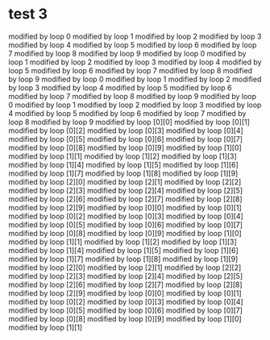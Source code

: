 # test 3
modified by loop 0
modified by loop 1
modified by loop 2
modified by loop 3
modified by loop 4
modified by loop 5
modified by loop 6
modified by loop 7
modified by loop 8
modified by loop 9
modified by loop 0
modified by loop 1
modified by loop 2
modified by loop 3
modified by loop 4
modified by loop 5
modified by loop 6
modified by loop 7
modified by loop 8
modified by loop 9
modified by loop 0
modified by loop 1
modified by loop 2
modified by loop 3
modified by loop 4
modified by loop 5
modified by loop 6
modified by loop 7
modified by loop 8
modified by loop 9
modified by loop 0
modified by loop 1
modified by loop 2
modified by loop 3
modified by loop 4
modified by loop 5
modified by loop 6
modified by loop 7
modified by loop 8
modified by loop 9
modified by loop [0][0]
modified by loop [0][1]
modified by loop [0][2]
modified by loop [0][3]
modified by loop [0][4]
modified by loop [0][5]
modified by loop [0][6]
modified by loop [0][7]
modified by loop [0][8]
modified by loop [0][9]
modified by loop [1][0]
modified by loop [1][1]
modified by loop [1][2]
modified by loop [1][3]
modified by loop [1][4]
modified by loop [1][5]
modified by loop [1][6]
modified by loop [1][7]
modified by loop [1][8]
modified by loop [1][9]
modified by loop [2][0]
modified by loop [2][1]
modified by loop [2][2]
modified by loop [2][3]
modified by loop [2][4]
modified by loop [2][5]
modified by loop [2][6]
modified by loop [2][7]
modified by loop [2][8]
modified by loop [2][9]
modified by loop [0][0]
modified by loop [0][1]
modified by loop [0][2]
modified by loop [0][3]
modified by loop [0][4]
modified by loop [0][5]
modified by loop [0][6]
modified by loop [0][7]
modified by loop [0][8]
modified by loop [0][9]
modified by loop [1][0]
modified by loop [1][1]
modified by loop [1][2]
modified by loop [1][3]
modified by loop [1][4]
modified by loop [1][5]
modified by loop [1][6]
modified by loop [1][7]
modified by loop [1][8]
modified by loop [1][9]
modified by loop [2][0]
modified by loop [2][1]
modified by loop [2][2]
modified by loop [2][3]
modified by loop [2][4]
modified by loop [2][5]
modified by loop [2][6]
modified by loop [2][7]
modified by loop [2][8]
modified by loop [2][9]
modified by loop [0][0]
modified by loop [0][1]
modified by loop [0][2]
modified by loop [0][3]
modified by loop [0][4]
modified by loop [0][5]
modified by loop [0][6]
modified by loop [0][7]
modified by loop [0][8]
modified by loop [0][9]
modified by loop [1][0]
modified by loop [1][1]
